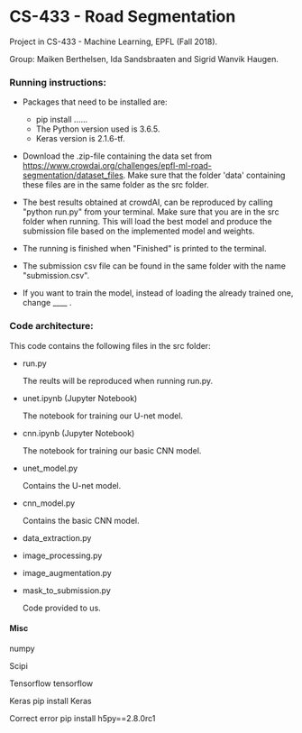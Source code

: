 # CS-433 - Road Segmentation
Project in CS-433 - Machine Learning, EPFL (Fall 2018).

Group: Maiken Berthelsen, Ida Sandsbraaten and Sigrid Wanvik Haugen.




### Running instructions:
- Packages that need to be installed are:
	- pip install ......
	- The Python version used is 3.6.5.
	- Keras version is 2.1.6-tf.

- Download the .zip-file containing the data set from https://www.crowdai.org/challenges/epfl-ml-road-segmentation/dataset_files. Make sure that the folder 'data' containing these files are in the same folder as the src folder.

- The best results obtained at crowdAI, can be reproduced by calling "python run.py" from your terminal. Make sure that you are in the src folder when running. This will load the best model and produce the submission file based on the implemented model and weights.

- The running is finished when "Finished" is printed to the terminal.

- The submission csv file can be found in the same folder with the name "submission.csv".

- If you want to train the model, instead of loading the already trained one, change ____ .




### Code architecture:
This code contains the following files in the src folder:

* run.py 

	The reults will be reproduced when running run.py.
	
	
* unet.ipynb (Jupyter Notebook)

	The notebook for training our U-net model.


* cnn.ipynb (Jupyter Notebook)

	The notebook for training our basic CNN model.
	
	
* unet_model.py

	Contains the U-net model.


* cnn_model.py

	Contains the basic CNN model.


* data_extraction.py


* image_processing.py


* image_augmentation.py
	
	
* mask_to_submission.py

	Code provided to us.
	




#### Misc


numpy

Scipi

Tensorflow
tensorflow

Keras
pip install Keras

Correct  error
pip install h5py==2.8.0rc1 
